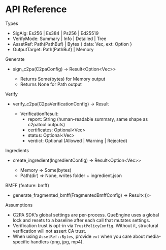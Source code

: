 # API Reference

Types
- SigAlg: Es256 | Es384 | Ps256 | Ed25519
- VerifyMode: Summary | Info | Detailed | Tree
- AssetRef: Path(PathBuf) | Bytes { data: Vec<u8>, ext: Option<String> }
- OutputTarget: Path(PathBuf) | Memory

Generate
- sign_c2pa(C2paConfig) -> Result<Option<Vec<u8>>>
  - Returns Some(bytes) for Memory output
  - Returns None for Path output

Verify
- verify_c2pa(C2paVerificationConfig) -> Result<VerificationResult>
  - VerificationResult:
    - report: String (human-readable summary, same shape as c2patool outputs)
    - certificates: Optional<Vec<CertInfo>>
    - status: Optional<Vec<ValidationStatus>>
    - verdict: Optional<Verdict> (Allowed | Warning | Rejected)

Ingredients
- create_ingredient(IngredientConfig) -> Result<Option<Vec<u8>>>
  - Memory => Some(bytes)
  - Path(dir) => None, writes folder + ingredient.json

BMFF (feature: bmff)
- generate_fragmented_bmff(FragmentedBmffConfig) -> Result<()>

Assumptions
- C2PA SDK’s global settings are per-process. QueEngine uses a global lock and resets to a baseline after each call that mutates settings.
- Verification trust is opt-in via `TrustPolicyConfig`. Without it, structural verification will not assert CA trust.
- When using `AssetRef::Bytes`, provide `ext` when you care about media-specific handlers (png, jpg, mp4).